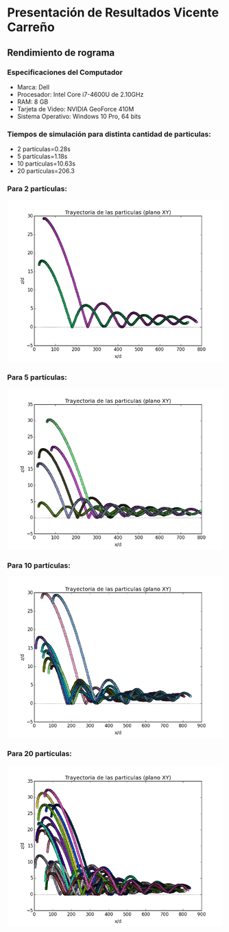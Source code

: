 # Presentación de Resultados Vicente Carreño
## Rendimiento de rograma
### Especificaciones del Computador
- Marca: Dell
- Procesador: Intel Core i7-4600U de 2.10GHz
- RAM: 8 GB
- Tarjeta de Video: NVIDIA GeoForce 410M
- Sistema Operativo: Windows 10 Pro, 64 bits

### Tiempos de simulación para distinta cantidad de particulas: 
- 2 partículas=0.28s 
- 5 partículas=1.18s
- 10 partículas=10.63s
- 20 partículas=206.3
### Para 2 partículas:
![Gráfico 2 Párticulas](https://github.com/nicolasilvac/MCOC-Proyecto-2/blob/master/%5BEntrega%204%5D/%5BVicente%20Carre%C3%B1o%5D/Im%C3%A1genes/Foto%20Simulaci%C3%B3n%202%20Particulas.png)
### Para 5 partículas:
![Gráfico 5 Párticulas](https://github.com/nicolasilvac/MCOC-Proyecto-2/blob/master/%5BEntrega%204%5D/%5BVicente%20Carre%C3%B1o%5D/Im%C3%A1genes/Foto%20Simulaci%C3%B3n%205%20Particulas.png)
### Para 10 partículas:
![Gráfico 10 Párticulas](https://github.com/nicolasilvac/MCOC-Proyecto-2/blob/master/%5BEntrega%204%5D/%5BVicente%20Carre%C3%B1o%5D/Im%C3%A1genes/Foto%20Simulaci%C3%B3n%2010%20Particulas.png)
### Para 20 partículas:
![Gráfico 20 Párticulas](https://github.com/nicolasilvac/MCOC-Proyecto-2/blob/master/%5BEntrega%204%5D/%5BVicente%20Carre%C3%B1o%5D/Im%C3%A1genes/Foto%20Simulaci%C3%B3n%2020%20particulas.png)
